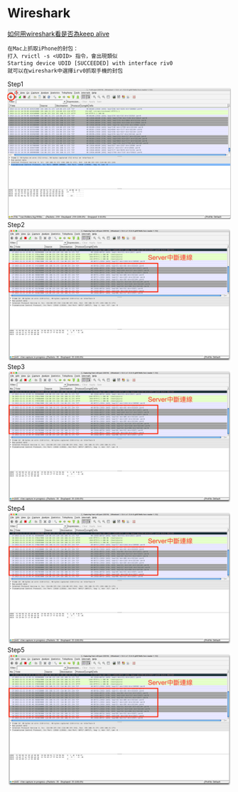 # Wireshark

[如何用wireshark看是否為keep alive](#KeepAlive)

    在Mac上抓取iPhone的封包：
    打入 rvictl -s <UDID> 指令，會出現類似
    Starting device UDID [SUCCEEDED] with interface riv0
    就可以在wireshark中選擇irv0抓取手機的封包
    
Step1
![step1](assets/Screen_Shot_2015-11-21_at_15.00.31.png)
Step2
![step2](assets/Screen_Shot_2015-11-21_at_15.06.39.png)
Step3
![step3](assets/Screen_Shot_2015-11-21_at_15.06.39.png)
Step4
![step4](assets/Screen_Shot_2015-11-21_at_15.06.39.png)
Step5
![step5](assets/Screen_Shot_2015-11-21_at_15.06.39.png)